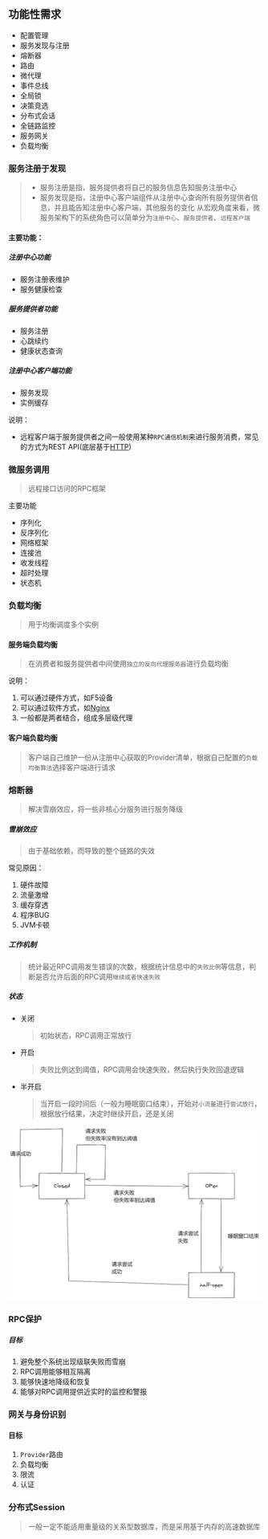 
## 功能性需求
- 配置管理
- 服务发现与注册
- 熔断器
- 路由
- 微代理
- 事件总线
- 全局锁
- 决策竞选
- 分布式会话
- 全链路监控
- 服务网关
- 负载均衡


### 服务注册于发现
> - 服务注册是指，服务提供者将自己的服务信息告知服务注册中心
> - 服务发现是指，注册中心客户端组件从注册中心查询所有服务提供者信息，并且能告知注册中心客户端，其他服务的变化
> 从宏观角度来看，微服务架构下的系统角色可以简单分为`注册中心`、`服务提供者`、`远程客户端`

#### 主要功能：

##### 注册中心功能
- 服务注册表维护
- 服务健康检查

##### 服务提供者功能
- 服务注册
- 心跳续约
- 健康状态查询

##### 注册中心客户端功能
- 服务发现
- 实例缓存


说明：
- 远程客户端于服务提供者之间一般使用某种`RPC通信机制`来进行服务消费，常见的方式为REST API\(底层基于[HTTP](/Web/extend/agreement/HTTP.md)\)

### 微服务调用
> 远程接口访问的RPC框架

主要功能
- 序列化
- 反序列化
- 网络框架
- 连接池
- 收发线程
- 超时处理
- 状态机

### 负载均衡
> 用于均衡调度多个实例

#### 服务端负载均衡
> 在消费者和服务提供者中间使用`独立的反向代理服务器`进行负载均衡

说明：
1. 可以通过硬件方式，如F5设备
2. 可以通过软件方式，如[Nginx](../Nginx/Nginx.md)
3. 一般都是两者结合，组成多层级代理

#### 客户端负载均衡
> 客户端自己维护一份从注册中心获取的Provider清单，根据自己配置的`负载均衡算法`选择客户端进行请求


### 熔断器
> 解决雪崩效应，将一些非核心分服务进行服务降级


##### 雪崩效应
> 由于基础依赖，而导致的整个链路的失效

常见原因：
1. 硬件故障
2. 流量激增
3. 缓存穿透
4. 程序BUG
5. JVM卡顿

##### 工作机制
> 统计最近RPC调用发生错误的次数，根据统计信息中的`失败比例`等信息，判断是否允许后面的RPC调用`继续或者快速失败`

##### 状态
- 关闭
  > 初始状态，RPC调用正常放行
- 开启
  > 失败比例达到阈值，RPC调用会快速失败，然后执行失败回退逻辑
- 半开启
  > 当开启一段时间后（一般为睡眠窗口结束），开始对`小流量`进行`尝试放行`，根据放行结果，决定时继续开启，还是关闭
  
![Hystrix-status.png](./img/Hystrix-status.png)

### RPC保护
##### 目标
1. 避免整个系统出现级联失败而雪崩
2. RPC调用能够相互隔离
3. 能够快速地降级和恢复
4. 能够对RPC调用提供近实时的监控和警报

### 网关与身份识别

#### 目标
1. `Provider`路由
2. 负载均衡
3. 限流
4. 认证

### 分布式Session
> 一般一定不能适用重量级的关系型数据库，而是采用基于内存的高速数据库